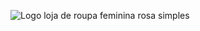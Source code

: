 
![Logo loja de roupa feminina rosa simples](https://github.com/user-attachments/assets/1d8f781a-b259-49fe-b4f1-caf57ced466a)
